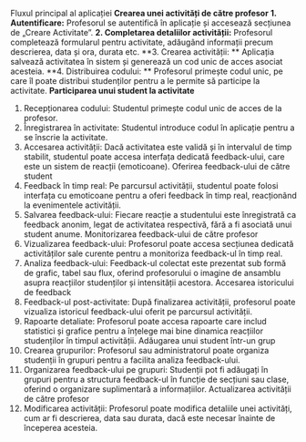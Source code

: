 Fluxul principal al aplicației
****Crearea unei activități de către profesor****
**1.	Autentificare:**
Profesorul se autentifică în aplicație și accesează secțiunea de „Creare Activitate”.
**2.	Completarea detaliilor activității:** 
Profesorul completează formularul pentru activitate, adăugând informații precum descrierea, data și ora, durata etc.
**3.	Crearea activității: **
Aplicația salvează activitatea în sistem și generează un cod unic de acces asociat acesteia.
**4.	Distribuirea codului: **
Profesorul primește codul unic, pe care îl poate distribui studenților pentru a le permite să participe la activitate.
**Participarea unui student la activitate**
1.	Recepționarea codului: Studentul primește codul unic de acces de la profesor.
2.	Înregistrarea în activitate: Studentul introduce codul în aplicație pentru a se înscrie la activitate.
3.	Accesarea activității: Dacă activitatea este validă și în intervalul de timp stabilit, studentul poate accesa interfața dedicată feedback-ului, care este un sistem de reacții (emoticoane).
Oferirea feedback-ului de către student
1.	Feedback în timp real: Pe parcursul activității, studentul poate folosi interfața cu emoticoane pentru a oferi feedback în timp real, reacționând la evenimentele activității.
2.	Salvarea feedback-ului: Fiecare reacție a studentului este înregistrată ca feedback anonim, legat de activitatea respectivă, fără a fi asociată unui student anume.
Monitorizarea feedback-ului de către profesor
1.	Vizualizarea feedback-ului: Profesorul poate accesa secțiunea dedicată activităților sale curente pentru a monitoriza feedback-ul în timp real.
2.	Analiza feedback-ului: Feedback-ul colectat este prezentat sub formă de grafic, tabel sau flux, oferind profesorului o imagine de ansamblu asupra reacțiilor studenților și intensității acestora.
Accesarea istoricului de feedback
1.	Feedback-ul post-activitate: După finalizarea activității, profesorul poate vizualiza istoricul feedback-ului oferit pe parcursul activității.
2.	Rapoarte detaliate: Profesorul poate accesa rapoarte care includ statistici și grafice pentru a înțelege mai bine dinamica reacțiilor studenților în timpul activității.
Adăugarea unui student într-un grup
1.	Crearea grupurilor: Profesorul sau administratorul poate organiza studenții în grupuri pentru a facilita analiza feedback-ului.
2.	Organizarea feedback-ului pe grupuri: Studenții pot fi adăugați în grupuri pentru a structura feedback-ul în funcție de secțiuni sau clase, oferind o organizare suplimentară a informațiilor.
Actualizarea activității de către profesor
1.	Modificarea activității: Profesorul poate modifica detaliile unei activități, cum ar fi descrierea, data sau durata, dacă este necesar înainte de începerea acesteia.


